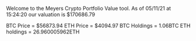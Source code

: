 Welcome to the Meyers Crypto Portfolio Value tool. 
As of 05/11/21 at 15:24:20 our valuation is $170686.79 

BTC Price = $56873.94
 ETH Price = $4094.97
BTC Holdings = 1.06BTC
 ETH holdings = 26.960005962ETH 
